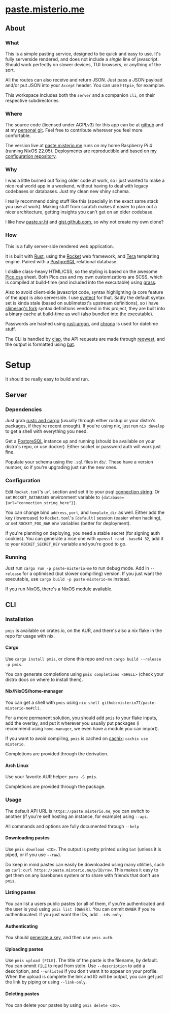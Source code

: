 # [paste.misterio.me](https://paste.misterio.me)

## About

### What

This is a simple pasting service, designed to be quick and easy to use. It's fully serverside rendered, and does not include a _single_ line of javascript. Should work perfectly on slower devices, TUI browsers, or anything of the sort.

All the routes can also receive and return JSON. Just pass a JSON payload and/or put JSON into your `Accept` header. You can use `httpie`, for examploe.

This workspace includes both the `server` and a companion `cli`, on their respective subdirectories.

### Where

The source code (licensed under AGPLv3) for this app can be at [github](https://github.com/misterio77/paste.misterio.me) and at my [personal git](https://m7.rs/git/paste-misterio-me). Feel free to contribute wherever you feel more confortable.

The version live at [paste.misterio.me](https://paste.misterio.me) runs on my home Raspberry Pi 4 (running NixOS 22.05). Deployments are reproductible and based on [my configuration repository](https://github.com/misterio77/nix-config).

### Why

I was a little burned out fixing older code at work, so i just wanted to make a nice real world app in a weekend, without having to deal with legacy codebases or databases. Just my clean new shiny schema.

I really recommend doing stuff like this (specially in the exact same stack you use at work). Making stuff from scratch makes it easier to plan out a nicer architecture, getting insights you can't get on an older codebase.

I like how [paste.sr.ht](https://paste.sr.ht) and [gist.github.com](https://gist.github.com), so why not create my own clone?

### How

This is a fully server-side rendered web application.

It is built with [Rust](https://rust-lang.org), using the [Rocket](https://rocket.rs) web framework, and [Tera](https://tera.netlify.app/) templating engine. Paired with a [PostgreSQL](https://postgresql.org) relational database.

I dislike class-heavy HTML/CSS, so the styling is based on the awesome [Pico.css](https://picocss.com) sheet. Both Pico.css and my own customizations are SCSS, which is compiled at build-time (and included into the executable) using [grass](https://github.com/connorskees/grass).

Also to avoid client-side javascript code, syntax highlighting (a core feature of the app) is also serverside. I use [syntect](https://github.com/trishume/syntect) for that. Sadly the default syntax set is kinda stale (based on sublimetext's upstream definitions), so i have [slimesag's fork](https://github.com/slimsag/Packages) syntax definitions vendored in this project, they are built into a binary cache at build-time as well (also bundled into the executable).

Passwords are hashed using [rust-argon](https://github.com/sru-systems/rust-argon2), and [chrono](https://github.com/chronotope/chrono) is used for datetime stuff.

The CLI is handled by [clap](https://github.com/clap-rs/clap), the API requests are made through [reqwest](https://github.com/seanmonstar/reqwest), and the output is formatted using [bat](https://github.com/sharkdp/bat).

# Setup

It should be really easy to build and run.

## Server

### Dependencies

Just grab [rustc and cargo](https://rust-lang.org) (usually through either rustup or your distro's packages, if they're recent enough). If you're using nix, just run `nix develop` to get a shell with everything you need.

Get a [PostgreSQL](https://postgresql.org) instance up and running (should be available on your distro's repo, or use docker). Either socket or password auth will work just fine.

Populate your schema using the `.sql` files in `db/`. These have a version number, so if you're upgrading just run the new ones.

### Configuration

Edit `Rocket.toml`'s `url` section and set it to your psql [connection string](https://stackoverflow.com/questions/3582552). Or set `ROCKET_DATABASES` environment variable to `{database={url="connection_string_here"}}`.

You can change bind `address`, `port`, and `template_dir` as well. Either add the key (lowercase) to `Rocket.toml`'s `[default]` session (easier when hacking), or set `ROCKET_FOO_BAR` env variables (better for deployment).

If you're planning on deploying, you need a stable secret (for signing auth cookies). You can generate a nice one with `openssl rand -base64 32`, add it to your `ROCKET_SECRET_KEY` variable and you're good to go.

### Running

Just run `cargo run -p paste-misterio-me` to run debug mode. Add in `--release` for a optimised (but slower compilling) version. If you just want the executable, use `cargo build -p paste-misterio-me` instead.

If you run NixOS, there's a NixOS module available.

## CLI

### Installation

`pmis` is available on crates.io, on the AUR, and there's also a nix flake in the repo for usage with nix.

#### Cargo

Use `cargo install pmis`, or clone this repo and run `cargo build --release -p pmis`.

You can generate completions using `pmis completions <SHELL>` (check your distro docs on where to install them).

#### Nix/NixOS/home-manager

You can get a shell with `pmis` using `nix shell github:misterio77/paste-misterio-me#cli`.

For a more permanent solution, you should add `pmis` to your flake inputs, add the overlay, and put it wherever you usually put packages (i recommend using `home-manager`, we even have a module you can import).

If you want to avoid compiling, `pmis` is cached on [cachix](https://app.cachix.org/cache/misterio): `cachix use misterio`.

Completions are provided through the derivation.

#### Arch Linux

Use your favorite AUR helper: `paru -S pmis`.

Completions are provided through the package.

### Usage

The default API URL is `https://paste.misterio.me`, you can switch to another (if you're self hosting an instance, for example) using `--api`.

All commands and options are fully documented through `--help`

#### Downloading pastes

Use `pmis download <ID>`. The output is pretty printed using `bat` (unless it is piped, or if you use `--raw`).

Do keep in mind pastes can easily be downloaded using many utilities, such as `curl`: `curl https://paste.misterio.me/p/ID/raw`. This makes it easy to get them on any barebones system or to share with friends that don't use `pmis`.

#### Listing pastes

You can list a users public pastes (or all of them, if you're authenticated and the user is you) using `pmis list [OWNER]`. You can ommit `OWNER` if you're authentiucated. If you just want the IDs, add `--ids-only`.

#### Authenticating

You should [generate a key](https://paste.misterio.me/keys), and then use `pmis auth`.

#### Uploading pastes

Use `pmis upload [FILE]`. The title of the paste is the filename, by default. You can ommit `FILE` to read from stdin. Use `--description` to add a description, and `--unlisted` if you don't want it to appear on your profile. When the upload is complete the link and ID will be output, you can get just the link by piping or using `--link-only`.

#### Deleting pastes

You can delete your pastes by using `pmis delete <ID>`.
